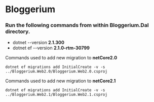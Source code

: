 # Bloggerium

### Run the following commands from within  **Bloggerium.Dal** directory.

- dotnet --version  **2.1.300** 
- dotnet ef --version  **2.1.0-rtm-30799**

Commands used to add new migration to **netCore2.0**

    dotnet ef migrations add InitialCreate -v -s ../Bloggerium.Web2.0/Bloggerium.Web2.0.csproj


Commands used to add new migration to **netCore2.1**

    dotnet ef migrations add InitialCreate -v -s ../Bloggerium.Web2.1/Bloggerium.Web2.1.csproj
